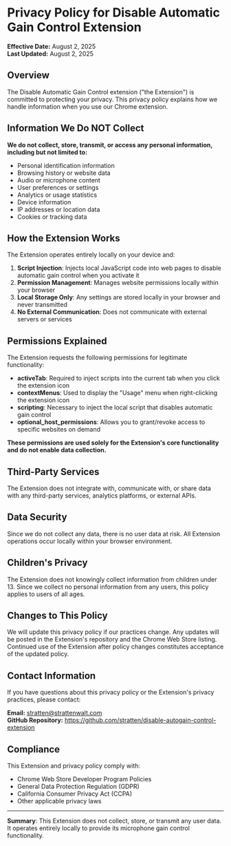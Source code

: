 # Privacy Policy for Disable Automatic Gain Control Extension

**Effective Date:** August 2, 2025  
**Last Updated:** August 2, 2025

## Overview

The Disable Automatic Gain Control extension ("the Extension") is committed to protecting your privacy. This privacy policy explains how we handle information when you use our Chrome extension.

## Information We Do NOT Collect

**We do not collect, store, transmit, or access any personal information, including but not limited to:**

- Personal identification information
- Browsing history or website data
- Audio or microphone content
- User preferences or settings
- Analytics or usage statistics
- Device information
- IP addresses or location data
- Cookies or tracking data

## How the Extension Works

The Extension operates entirely locally on your device and:

1. **Script Injection**: Injects local JavaScript code into web pages to disable automatic gain control when you activate it
2. **Permission Management**: Manages website permissions locally within your browser
3. **Local Storage Only**: Any settings are stored locally in your browser and never transmitted
4. **No External Communication**: Does not communicate with external servers or services

## Permissions Explained

The Extension requests the following permissions for legitimate functionality:

- **activeTab**: Required to inject scripts into the current tab when you click the extension icon
- **contextMenus**: Used to display the "Usage" menu when right-clicking the extension icon
- **scripting**: Necessary to inject the local script that disables automatic gain control
- **optional_host_permissions**: Allows you to grant/revoke access to specific websites on demand

**These permissions are used solely for the Extension's core functionality and do not enable data collection.**

## Third-Party Services

The Extension does not integrate with, communicate with, or share data with any third-party services, analytics platforms, or external APIs.

## Data Security

Since we do not collect any data, there is no user data at risk. All Extension operations occur locally within your browser environment.

## Children's Privacy

The Extension does not knowingly collect information from children under 13. Since we collect no personal information from any users, this policy applies to users of all ages.

## Changes to This Policy

We will update this privacy policy if our practices change. Any updates will be posted in the Extension's repository and the Chrome Web Store listing. Continued use of the Extension after policy changes constitutes acceptance of the updated policy.

## Contact Information

If you have questions about this privacy policy or the Extension's privacy practices, please contact:

**Email:** stratten@strattenwalt.com  
**GitHub Repository:** https://github.com/stratten/disable-autogain-control-extension

## Compliance

This Extension and privacy policy comply with:
- Chrome Web Store Developer Program Policies
- General Data Protection Regulation (GDPR)
- California Consumer Privacy Act (CCPA)
- Other applicable privacy laws

---

**Summary**: This Extension does not collect, store, or transmit any user data. It operates entirely locally to provide its microphone gain control functionality. 